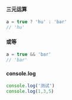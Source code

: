 #### 三元运算
```js
a = true ? 'hu' : 'bar'
// 'hu'
```

#### 或等
```js
a = true && 'bar'
// 'bar'
```

#### console.log
```js
console.log('测试')
console.log(1,3,5)
```
